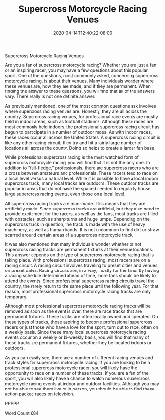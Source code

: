 ﻿---
title: "Supercross Motorcycle Racing Venues"
date: 2020-04-14T12:40:22-08:00
description: "Supercross Racing Tips for Web Success"
featured_image: "/images/Supercross Racing.jpg"
tags: ["Supercross Racing"]
---

Supercross Motorcycle Racing Venues

Are you a fan of supercross motorcycle racing? Whether you are just a fan or an inspiring racer, you may have a few questions about this popular sport.  One of the questions, most commonly asked, concerning supercross motorcycle racing, is about their venues. Many individuals wonder where these venues are, how they are made, and if they are permanent.  When finding the answer to these questions, you will find that all of the answers vary. There really is not one definite answer.

As previously mentioned, one of the most common questions ask involves where supercross racing venues are.  Honestly, they are all across the country.  Supercross racing venues, for professional race events are mostly held in indoor areas, such as football stadiums.  Although these races are most commonly held indoors, the professional supercross racing circuit has begun to participate in a number of outdoor races.  As with indoor races, these races occur all across the United States.  A supercross racing circuit is like any other racing circuit; they try and hit a fairly large number of locations all across the county.  Doing so helps to create a larger fan base.  

While professional supercross racing is the most watched form of supercross motorcycle racing, you will find that it is not the only one.  In addition to “full-fledge,” professionals, there are supercross racers who are a cross between amateurs and professionals. These racers tend to race on a local level versus a natural level.  While it is possible to have a local indoor supercross track, many local tracks are outdoors.  These outdoor tracks are popular in areas that do not have the spaced needed to regularly house large supercross racing events, even those on a local level.

All supercross racing tracks are man-made. This means that they are artificially made.  Since supercross tracks are artificial, but they also need to provide excitement for the racers, as well as the fans, most tracks are filled with obstacles, such as sharp turns and huge jumps.  Depending on the supercross track in question, the track is made with the use of heavy machinery, as well as human hands.  It is not uncommon to find dirt or straw scarred around certain areas of a supercross motorcycle track.

It was also mentioned that many individuals wonder whether or not supercross racing tracks are permanent fixtures at their venue locations. This answer depends on the type of supercross motorcycle racing that is taking place. With professional supercross racing, most racers are on a racing circuit. A racing circuit involves traveling to preset cities and venues on preset dates. Racing circuits are, in a way, mostly for the fans.  By having a racing schedule determined ahead of time, more fans should be likely to attend the events.  Since professional supercross racing circuits travel the country, the rarely return to the same place until the following year.  For that reason, most professional supercross motorcycle racing tracks are only temporary.  

Although most professional supercross motorcycle racing tracks will be removed as soon as the event is over, there are race tracks that are permanent fixtures. These tracks are often locally owned and operated.  On these types of tracks, those aspiring to become professional supercross racers or just those who have a love for the sport, turn out to race, often on a weekly basis.  Since these many local supercross motorcycle racing events occur on a weekly or bi-weekly basis, you will find that many of these tracks are permanent fixtures, whether they be located indoors or outdoors.

As you can easily see, there are a number of different racing venues and track styles for supercross motorcycle racing.  If you are looking to be a professional supercross motorcycle racer, you will likely have the opportunity to race on a number of these tracks.  If you are a fan of the sport, you will also likely have a chance to watch numerous supercross motorcycle racing events at indoor and outdoor facilities. Although you may not be able to see them live or in person, you should be able to find these action packed races on television. 

PPPPP

Word Count 684

